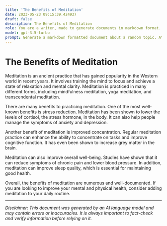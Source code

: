 ```yaml
---
title: 'The Benefits of Meditation'
date: 2023-05-23 09:15:39.424937
draft: false
description: The Benefits of Meditation
role: You are a writer, made to generate documents in markdown format. It is very important that all of the documents you generate are in valid markdown format.
model: gpt-3.5-turbo
prompt: Generate a markdown formatted document about a random topic. At the bottom, include a disclaimer explaining that the document was generated by you. The first line of the document should be the title. Make sure that the entire document is in proper markdown format, using a mix of various tags to make the document visually appealing.
---
```


# The Benefits of Meditation

Meditation is an ancient practice that has gained popularity in the Western world in recent years. It involves training the mind to focus and achieve a state of relaxation and mental clarity. Meditation is practiced in many different forms, including mindfulness meditation, yoga meditation, and transcendental meditation.

There are many benefits to practicing meditation. One of the most well-known benefits is stress reduction. Meditation has been shown to lower the levels of cortisol, the stress hormone, in the body. It can also help people manage the symptoms of anxiety and depression.

Another benefit of meditation is improved concentration. Regular meditation practice can enhance the ability to concentrate on tasks and improve cognitive function. It has even been shown to increase grey matter in the brain.

Meditation can also improve overall well-being. Studies have shown that it can reduce symptoms of chronic pain and lower blood pressure. In addition, meditation can improve sleep quality, which is essential for maintaining good health.

Overall, the benefits of meditation are numerous and well-documented. If you are looking to improve your mental and physical health, consider adding meditation to your daily routine.

---

*Disclaimer: This document was generated by an AI language model and may contain errors or inaccuracies. It is always important to fact-check and verify information before relying on it.*